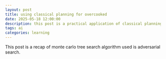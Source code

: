 ```yaml
---
layout: post
title: using classical planning for overcooked
date: 2025-05-18 12:00:00
description: this post is a practical application of classical planning to solve a level of the videogame `overcooked 2`
tags: ai
categories: learning
---
```


This post is a recap of monte carlo tree search algorithm used is adversarial search.

